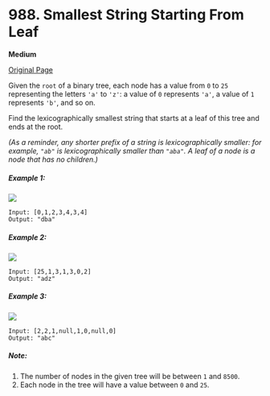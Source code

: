 # 988. Smallest String Starting From Leaf

**Medium**

[Original Page](https://leetcode.com/problems/smallest-string-starting-from-leaf/)

Given the `root` of a binary tree, each node has a value from `0` to `25` representing the letters `'a'` to `'z'`: a value of `0` represents `'a'`, a value of `1` represents `'b'`, and so on.

Find the lexicographically smallest string that starts at a leaf of this tree and ends at the root.

_(As a reminder, any shorter prefix of a string is lexicographically smaller: for example, `"ab"` is lexicographically smaller than `"aba"`.  A leaf of a node is a node that has no children.)_

##### Example 1:
![](https://assets.leetcode.com/uploads/2019/01/30/tree1.png)
```
Input: [0,1,2,3,4,3,4]
Output: "dba"
```

##### Example 2:
![](https://assets.leetcode.com/uploads/2019/01/30/tree2.png)
```
Input: [25,1,3,1,3,0,2]
Output: "adz"
```

##### Example 3:
![](https://assets.leetcode.com/uploads/2019/02/01/tree3.png)
```
Input: [2,2,1,null,1,0,null,0]
Output: "abc"
```

##### Note:
1. The number of nodes in the given tree will be between `1` and `8500`.
2. Each node in the tree will have a value between `0` and `25`.
